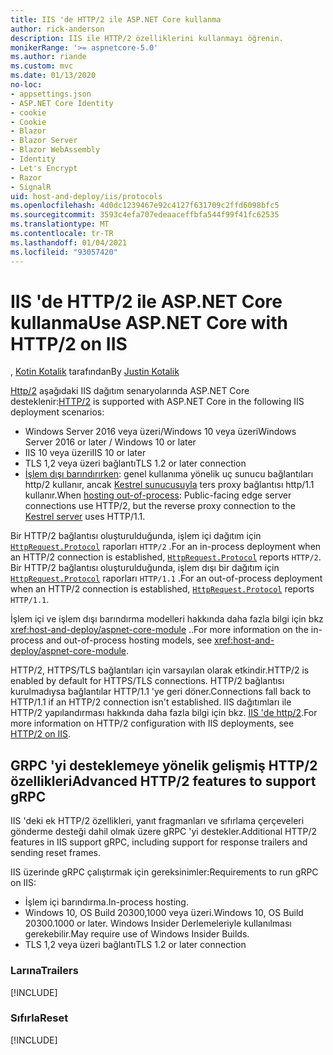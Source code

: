 ```yaml
---
title: IIS 'de HTTP/2 ile ASP.NET Core kullanma
author: rick-anderson
description: IIS ile HTTP/2 özelliklerini kullanmayı öğrenin.
monikerRange: '>= aspnetcore-5.0'
ms.author: riande
ms.custom: mvc
ms.date: 01/13/2020
no-loc:
- appsettings.json
- ASP.NET Core Identity
- cookie
- Cookie
- Blazor
- Blazor Server
- Blazor WebAssembly
- Identity
- Let's Encrypt
- Razor
- SignalR
uid: host-and-deploy/iis/protocols
ms.openlocfilehash: 4d0dc1239467e92c4127f631709c2ffd6098bfc5
ms.sourcegitcommit: 3593c4efa707edeaaceffbfa544f99f41fc62535
ms.translationtype: MT
ms.contentlocale: tr-TR
ms.lasthandoff: 01/04/2021
ms.locfileid: "93057420"
---
```

# <a name="use-aspnet-core-with-http2-on-iis"></a><span data-ttu-id="c04fe-103">IIS 'de HTTP/2 ile ASP.NET Core kullanma</span><span class="sxs-lookup"><span data-stu-id="c04fe-103">Use ASP.NET Core with HTTP/2 on IIS</span></span>

<span data-ttu-id="c04fe-104">, [Kotin Kotalik](https://github.com/jkotalik) tarafından</span><span class="sxs-lookup"><span data-stu-id="c04fe-104">By [Justin Kotalik](https://github.com/jkotalik)</span></span>

<span data-ttu-id="c04fe-105">[Http/2](https://httpwg.org/specs/rfc7540.html) aşağıdaki IIS dağıtım senaryolarında ASP.NET Core desteklenir:</span><span class="sxs-lookup"><span data-stu-id="c04fe-105">[HTTP/2](https://httpwg.org/specs/rfc7540.html) is supported with ASP.NET Core in the following IIS deployment scenarios:</span></span>

* <span data-ttu-id="c04fe-106">Windows Server 2016 veya üzeri/Windows 10 veya üzeri</span><span class="sxs-lookup"><span data-stu-id="c04fe-106">Windows Server 2016 or later / Windows 10 or later</span></span>
* <span data-ttu-id="c04fe-107">IIS 10 veya üzeri</span><span class="sxs-lookup"><span data-stu-id="c04fe-107">IIS 10 or later</span></span>
* <span data-ttu-id="c04fe-108">TLS 1,2 veya üzeri bağlantı</span><span class="sxs-lookup"><span data-stu-id="c04fe-108">TLS 1.2 or later connection</span></span>
* <span data-ttu-id="c04fe-109">[İşlem dışı barındırırken](xref:host-and-deploy/iis/index#out-of-process-hosting-model): genel kullanıma yönelik uç sunucu bağlantıları http/2 kullanır, ancak [Kestrel sunucusuyla](xref:fundamentals/servers/kestrel) ters proxy bağlantısı http/1.1 kullanır.</span><span class="sxs-lookup"><span data-stu-id="c04fe-109">When [hosting out-of-process](xref:host-and-deploy/iis/index#out-of-process-hosting-model): Public-facing edge server connections use HTTP/2, but the reverse proxy connection to the [Kestrel server](xref:fundamentals/servers/kestrel) uses HTTP/1.1.</span></span>

<span data-ttu-id="c04fe-110">Bir HTTP/2 bağlantısı oluşturulduğunda, işlem içi dağıtım için [`HttpRequest.Protocol`](xref:Microsoft.AspNetCore.Http.HttpRequest.Protocol*) raporları `HTTP/2` .</span><span class="sxs-lookup"><span data-stu-id="c04fe-110">For an in-process deployment when an HTTP/2 connection is established, [`HttpRequest.Protocol`](xref:Microsoft.AspNetCore.Http.HttpRequest.Protocol*) reports `HTTP/2`.</span></span> <span data-ttu-id="c04fe-111">Bir HTTP/2 bağlantısı oluşturulduğunda, işlem dışı bir dağıtım için [`HttpRequest.Protocol`](xref:Microsoft.AspNetCore.Http.HttpRequest.Protocol*) raporları `HTTP/1.1` .</span><span class="sxs-lookup"><span data-stu-id="c04fe-111">For an out-of-process deployment when an HTTP/2 connection is established, [`HttpRequest.Protocol`](xref:Microsoft.AspNetCore.Http.HttpRequest.Protocol*) reports `HTTP/1.1`.</span></span>

<span data-ttu-id="c04fe-112">İşlem içi ve işlem dışı barındırma modelleri hakkında daha fazla bilgi için bkz <xref:host-and-deploy/aspnet-core-module> ..</span><span class="sxs-lookup"><span data-stu-id="c04fe-112">For more information on the in-process and out-of-process hosting models, see <xref:host-and-deploy/aspnet-core-module>.</span></span>

<span data-ttu-id="c04fe-113">HTTP/2, HTTPS/TLS bağlantıları için varsayılan olarak etkindir.</span><span class="sxs-lookup"><span data-stu-id="c04fe-113">HTTP/2 is enabled by default for HTTPS/TLS connections.</span></span> <span data-ttu-id="c04fe-114">HTTP/2 bağlantısı kurulmadıysa bağlantılar HTTP/1.1 'ye geri döner.</span><span class="sxs-lookup"><span data-stu-id="c04fe-114">Connections fall back to HTTP/1.1 if an HTTP/2 connection isn't established.</span></span> <span data-ttu-id="c04fe-115">IIS dağıtımları ile HTTP/2 yapılandırması hakkında daha fazla bilgi için bkz. [IIS 'de http/2](/iis/get-started/whats-new-in-iis-10/http2-on-iis).</span><span class="sxs-lookup"><span data-stu-id="c04fe-115">For more information on HTTP/2 configuration with IIS deployments, see [HTTP/2 on IIS](/iis/get-started/whats-new-in-iis-10/http2-on-iis).</span></span>

## <a name="advanced-http2-features-to-support-grpc"></a><span data-ttu-id="c04fe-116">GRPC 'yi desteklemeye yönelik gelişmiş HTTP/2 özellikleri</span><span class="sxs-lookup"><span data-stu-id="c04fe-116">Advanced HTTP/2 features to support gRPC</span></span>

<span data-ttu-id="c04fe-117">IIS 'deki ek HTTP/2 özellikleri, yanıt fragmanları ve sıfırlama çerçeveleri gönderme desteği dahil olmak üzere gRPC 'yi destekler.</span><span class="sxs-lookup"><span data-stu-id="c04fe-117">Additional HTTP/2 features in IIS support gRPC, including support for response trailers and sending reset frames.</span></span>

<span data-ttu-id="c04fe-118">IIS üzerinde gRPC çalıştırmak için gereksinimler:</span><span class="sxs-lookup"><span data-stu-id="c04fe-118">Requirements to run gRPC on IIS:</span></span>

* <span data-ttu-id="c04fe-119">İşlem içi barındırma.</span><span class="sxs-lookup"><span data-stu-id="c04fe-119">In-process hosting.</span></span>
* <span data-ttu-id="c04fe-120">Windows 10, OS Build 20300,1000 veya üzeri.</span><span class="sxs-lookup"><span data-stu-id="c04fe-120">Windows 10, OS Build 20300.1000 or later.</span></span> <span data-ttu-id="c04fe-121">Windows Insider Derlemeleriyle kullanılması gerekebilir.</span><span class="sxs-lookup"><span data-stu-id="c04fe-121">May require use of Windows Insider Builds.</span></span>
* <span data-ttu-id="c04fe-122">TLS 1,2 veya üzeri bağlantı</span><span class="sxs-lookup"><span data-stu-id="c04fe-122">TLS 1.2 or later connection</span></span>

### <a name="trailers"></a><span data-ttu-id="c04fe-123">Larına</span><span class="sxs-lookup"><span data-stu-id="c04fe-123">Trailers</span></span>

[!INCLUDE[](~/includes/trailers.md)]

### <a name="reset"></a><span data-ttu-id="c04fe-124">Sıfırla</span><span class="sxs-lookup"><span data-stu-id="c04fe-124">Reset</span></span>

[!INCLUDE[](~/includes/reset.md)]
